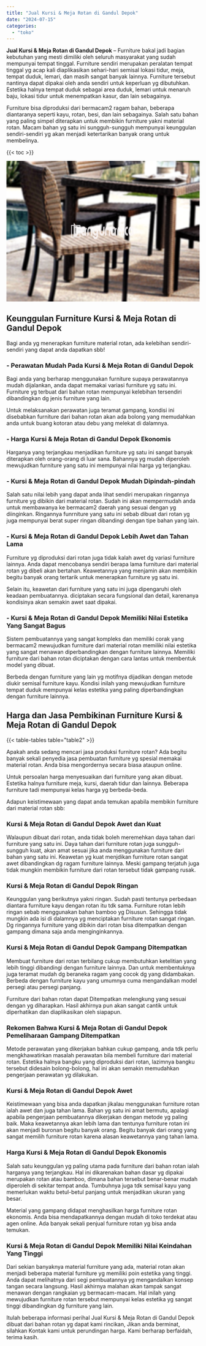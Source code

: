 ```yaml
---
title: "Jual Kursi & Meja Rotan di Gandul Depok"
date: "2024-07-15"
categories: 
  - "toko"
---
```


**Jual Kursi & Meja Rotan di Gandul Depok** – Furniture bakal jadi bagian kebutuhan yang mesti dimiliki oleh seluruh masyarakat yang sudah mempunyai tempat tinggal. Furniture sendiri merupakan peralatan tempat tinggal yg acap kali diaplikasikan sehari-hari semisal lokasi tidur, meja, tempat duduk, lemari, dan masih sangat banyak lainnya. Furniture tersebut nantinya dapat dipakai oleh anda sendiri untuk keperluan yg dibutuhkan. Estetika halnya tempat duduk sebagai area duduk, lemari untuk menaruh baju, lokasi tidur untuk menempatkan kasur, dan lain sebagainya.

Furniture bisa diproduksi dari bermacam2 ragam bahan, beberapa diantaranya seperti kayu, rotan, besi, dan lain sebagainya. Salah satu bahan yang paling simpel diterapkan untuk membikin furniture yakni material rotan. Macam bahan yg satu ini sungguh-sungguh mempunyai keunggulan sendiri-sendiri yg akan menjadi ketertarikan banyak orang untuk membelinya.

{{< toc >}}

![Jual Kursi & Meja Rotan di Gandul Depok](/images/kursi-meja-rotan-murah12.png)

## Keunggulan Furniture Kursi & Meja Rotan di Gandul Depok

Bagi anda yg menerapkan furniture material rotan, ada kelebihan sendiri-sendiri yang dapat anda dapatkan sbb!

### \- Perawatan Mudah Pada Kursi & Meja Rotan di Gandul Depok

Bagi anda yang berharap menggunakan furniture supaya perawatannya mudah dijalankan, anda dapat memakai variasi furniture yg satu ini. Furniture yg terbuat dari bahan rotan mempunyai kelebihan tersendiri dibandingkan dg jenis furniture yang lain.

Untuk melaksanakan perawatan juga teramat gampang, kondisi ini disebabkan furniture dari bahan rotan akan ada bolong yang memudahkan anda untuk buang kotoran atau debu yang melekat di dalamnya.

### \- Harga Kursi & Meja Rotan di Gandul Depok Ekonomis

Harganya yang terjangkau menjadikan furniture yg satu ini sangat banyak diterapkan oleh orang-orang di luar sana. Bahannya yg mudah diperoleh mewujudkan furniture yang satu ini mempunyai nilai harga yg terjangkau.

### \- Kursi & Meja Rotan di Gandul Depok Mudah Dipindah-pindah

Salah satu nilai lebih yang dapat anda lihat sendiri merupakan ringannya furniture yg dibikin dari material rotan. Sudah ini akan mempermudah anda untuk membawanya ke bermacam2 daerah yang sesuai dengan yg diinginkan. Ringannya funrniture yang satu ini sebab dibuat dari rotan yg juga mempunyai berat super ringan dibandingi dengan tipe bahan yang lain.

### \- Kursi & Meja Rotan di Gandul Depok Lebih Awet dan Tahan Lama

Furniture yg diproduksi dari rotan juga tidak kalah awet dg variasi furniture lainnya. Anda dapat mencobanya sendiri berapa lama furniture dari material rotan yg dibeli akan bertahan. Keawetannya yang menjamin akan membikin begitu banyak orang tertarik untuk menerapkan furniture yg satu ini.

Selain itu, keawetan dari furniture yang satu ini juga dipengaruhi oleh keadaan pembuatannya. diciptakan secara fungsional dan detail, karenanya kondisinya akan semakin awet saat dipakai.

### \- Kursi & Meja Rotan di Gandul Depok Memiliki Nilai Estetika Yang Sangat Bagus

Sistem pembuatannya yang sangat kompleks dan memiliki corak yang bermacam2 mewujudkan furniture dari material rotan memiliki nilai estetika yang sangat menawan diperbandingkan dengan furniture lainnya. Memiliki furniture dari bahan rotan diciptakan dengan cara lantas untuk membentuk model yang dibuat.

Berbeda dengan furniture yang lain yg motifnya dijadikan dengan metode diukir semisal furniture kayu. Kondisi inilah yang mewujudkan furniture tempat duduk mempunyai kelas estetika yang paling diperbandingkan dengan furniture lainnya.

## Harga dan Jasa Pembikinan Furniture Kursi & Meja Rotan di Gandul Depok

{{< table-tables table="table2" >}}

Apakah anda sedang mencari jasa produksi furniture rotan? Ada begitu banyak sekali penyedia jasa pembuatan furniture yg spesial memakai material rotan. Anda bisa mengordernya secara biasa ataupun online.

Untuk persoalan harga menyesuaikan dari furniture yang akan dibuat. Estetika halnya furniture meja, kursi, daerah tidur dan lainnya. Beberapa furniture tadi mempunyai kelas harga yg berbeda-beda.

Adapun keistimewaan yang dapat anda temukan apabila membikin furniture dari material rotan sbb:

### Kursi & Meja Rotan di Gandul Depok Awet dan Kuat

Walaupun dibuat dari rotan, anda tidak boleh meremehkan daya tahan dari furniture yang satu ini. Daya tahan dari furniture rotan juga sungguh-sungguh kuat, akan amat sesuai jika anda menggunakan furniture dari bahan yang satu ini. Keawetan yg kuat menjdikan furniture rotan sangat awet dibandingkan dg ragam furniture lainnya. Meski gampang terjatuh juga tidak mungkin membikin furniture dari rotan tersebut tidak gampang rusak.

### Kursi & Meja Rotan di Gandul Depok Ringan

Keunggulan yang berikutnya yakni ringan. Sudah pasti tentunya perbedaan diantara furniture kayu dengan rotan itu tdk sama. Furniture rotan lebih ringan sebab menggunakan bahan bamboo yg Disusun. Sehingga tidak mungkin ada isi di dalamnya yg menciptakan furniture rotan sangat ringan. Dg ringannya furniture yang dibikin dari rotan bisa ditempatkan dengan gampang dimana saja anda menginginkannya.

### Kursi & Meja Rotan di Gandul Depok Gampang Ditempatkan

Membuat furniture dari rotan terbilang cukup membutuhkan ketelitian yang lebih tinggi dibandingi dengan furniture lainnya. Dan untuk membentuknya juga teramat mudah dg beraneka ragam yang cocok dg yang didambakan. Berbeda dengan furniture kayu yang umumnya cuma mengandalkan model persegi atau persegi panjang.

Furniture dari bahan rotan dapat Ditempatkan melengkung yang sesuai dengan yg diharapkan. Hasil akhirnya pun akan sangat cantik untuk diperhatikan dan diaplikasikan oleh siapapun.

### Rekomen Bahwa Kursi & Meja Rotan di Gandul Depok Pemeliharaan Gampang Ditempatkan

Metode perawatan yang dikerjakan bahkan cukup gampang, anda tdk perlu mengkhawatirkan masalah perawatan bila membeli furniture dari material rotan. Estetika halnya bangku yang diproduksi dari rotan, lazimnya bangku tersebut didesain bolong-bolong, hal ini akan semakin memudahkan pengerjaan perawatan yg dilakukan.

### Kursi & Meja Rotan di Gandul Depok Awet

Keistimewaan yang bisa anda dapatkan jikalau menggunakan furniture rotan ialah awet dan juga tahan lama. Bahan yg satu ini amat bermutu, apalagi apabila pengerjaan pembuatannya dikerjakan dengan metode yg paling baik. Maka keawetannya akan lebih lama dan tentunya furniture rotan ini akan menjadi buronan begitu banyak orang. Begitu banyak dari orang yang sangat memilih furniture rotan karena alasan keawetannya yang tahan lama.

### Harga Kursi & Meja Rotan di Gandul Depok Ekonomis

Salah satu keunggulan yg paling utama pada furniture dari bahan rotan ialah harganya yang terjangkau. Hal ini dikarenakan bahan dasar yg dipakai merupakan rotan atau bamboo, dimana bahan tersebut benar-benar mudah diperoleh di sekitar tempat anda. Tumbuhnya juga tdk semisal kayu yang memerlukan waktu betul-betul panjang untuk menjadikan ukuran yang besar.

Material yang gampang didapat menghasilkan harga furniture rotan ekonomis. Anda bisa mendapatkannya dengan mudah di toko terdekat atau agen online. Ada banyak sekali penjual furniture rotan yg bisa anda temukan.

### Kursi & Meja Rotan di Gandul Depok Memiliki Nilai Keindahan Yang Tinggi

Dari sekian banyaknya material furniture yang ada, material rotan akan menjadi beberapa material furniture yg memiliki poin estetika yang tinggi. Anda dapat melihatnya dari segi pembuatannya yg mengandalkan konsep tangan secara langsung. Hasil akhirnya malahan akan tampak sangat menawan dengan rangkaian yg bermacam-macam. Hal inilah yang mewujudkan furniture rotan tersebut mempunyai kelas estetika yg sangat tinggi dibandingkan dg furniture yang lain.

Itulah beberapa informasi perihal Jual Kursi & Meja Rotan di Gandul Depok dibuat dari bahan rotan yg dapat kami rincikan, Jikan anda berminat, silahkan Kontak kami untuk perundingan harga. Kami berharap berfaidah, terima kasih.
